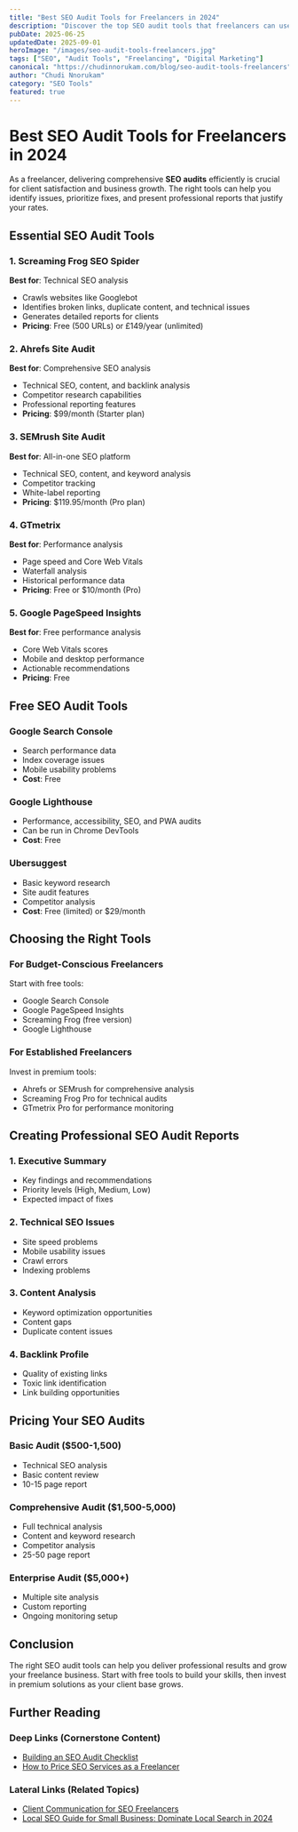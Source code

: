 ```yaml
---
title: "Best SEO Audit Tools for Freelancers in 2024"
description: "Discover the top SEO audit tools that freelancers can use to deliver professional SEO audits and improve client websites. Compare features, pricing, and use cases."
pubDate: 2025-06-25
updatedDate: 2025-09-01
heroImage: "/images/seo-audit-tools-freelancers.jpg"
tags: ["SEO", "Audit Tools", "Freelancing", "Digital Marketing"]
canonical: "https://chudinnorukam.com/blog/seo-audit-tools-freelancers"
author: "Chudi Nnorukam"
category: "SEO Tools"
featured: true
---
```


# Best SEO Audit Tools for Freelancers in 2024

As a freelancer, delivering comprehensive **SEO audits** efficiently is crucial for client satisfaction and business growth. The right tools can help you identify issues, prioritize fixes, and present professional reports that justify your rates.

## Essential SEO Audit Tools

### 1. Screaming Frog SEO Spider
**Best for**: Technical SEO analysis
- Crawls websites like Googlebot
- Identifies broken links, duplicate content, and technical issues
- Generates detailed reports for clients
- **Pricing**: Free (500 URLs) or £149/year (unlimited)

### 2. Ahrefs Site Audit
**Best for**: Comprehensive SEO analysis
- Technical SEO, content, and backlink analysis
- Competitor research capabilities
- Professional reporting features
- **Pricing**: $99/month (Starter plan)

### 3. SEMrush Site Audit
**Best for**: All-in-one SEO platform
- Technical SEO, content, and keyword analysis
- Competitor tracking
- White-label reporting
- **Pricing**: $119.95/month (Pro plan)

### 4. GTmetrix
**Best for**: Performance analysis
- Page speed and Core Web Vitals
- Waterfall analysis
- Historical performance data
- **Pricing**: Free or $10/month (Pro)

### 5. Google PageSpeed Insights
**Best for**: Free performance analysis
- Core Web Vitals scores
- Mobile and desktop performance
- Actionable recommendations
- **Pricing**: Free

## Free SEO Audit Tools

### Google Search Console
- Search performance data
- Index coverage issues
- Mobile usability problems
- **Cost**: Free

### Google Lighthouse
- Performance, accessibility, SEO, and PWA audits
- Can be run in Chrome DevTools
- **Cost**: Free

### Ubersuggest
- Basic keyword research
- Site audit features
- Competitor analysis
- **Cost**: Free (limited) or $29/month

## Choosing the Right Tools

### For Budget-Conscious Freelancers
Start with free tools:
- Google Search Console
- Google PageSpeed Insights
- Screaming Frog (free version)
- Google Lighthouse

### For Established Freelancers
Invest in premium tools:
- Ahrefs or SEMrush for comprehensive analysis
- Screaming Frog Pro for technical audits
- GTmetrix Pro for performance monitoring

## Creating Professional SEO Audit Reports

### 1. Executive Summary
- Key findings and recommendations
- Priority levels (High, Medium, Low)
- Expected impact of fixes

### 2. Technical SEO Issues
- Site speed problems
- Mobile usability issues
- Crawl errors
- Indexing problems

### 3. Content Analysis
- Keyword optimization opportunities
- Content gaps
- Duplicate content issues

### 4. Backlink Profile
- Quality of existing links
- Toxic link identification
- Link building opportunities

## Pricing Your SEO Audits

### Basic Audit ($500-1,500)
- Technical SEO analysis
- Basic content review
- 10-15 page report

### Comprehensive Audit ($1,500-5,000)
- Full technical analysis
- Content and keyword research
- Competitor analysis
- 25-50 page report

### Enterprise Audit ($5,000+)
- Multiple site analysis
- Custom reporting
- Ongoing monitoring setup

## Conclusion

The right SEO audit tools can help you deliver professional results and grow your freelance business. Start with free tools to build your skills, then invest in premium solutions as your client base grows.

## Further Reading

### Deep Links (Cornerstone Content)
- [Building an SEO Audit Checklist](/blog/seo-audit-checklist)
- [How to Price SEO Services as a Freelancer](/blog/price-seo-services-freelancer)

### Lateral Links (Related Topics)
- [Client Communication for SEO Freelancers](/blog/client-communication-seo-freelancers)
- [Local SEO Guide for Small Business: Dominate Local Search in 2024](/blog/local-seo-guide-small-business)
